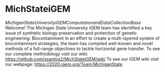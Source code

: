 # MichStateiGEM
$Michigan State University iGEM Computation and Data Collection Base$
Welcome!
The Michigan State University iGEM team has identified a key issue of synthetic biology preservation and protection of genetic engineering: Biocontainment
In an effort to create a multi-layered system of biocontainment strategies, the team has compiled well-known and novel methods of a full-range objectives to tackle horizontal gene transfer. 
To see our complete methodology visit our wiki: 
https://github.com/ssantos2/MichStateiGEM/wiki
To see our iGEM wiki visit our webpage:
https://2020.igem.org/Team:MichiganState

